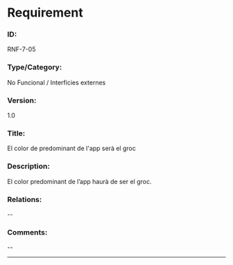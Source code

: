 # Requirement

### ID:
RNF-7-05

### Type/Category:
No Funcional / Interfícies externes

### Version:
1.0

### Title:
El color de predominant de l'app serà el groc

### Description:
El color predominant de l’app haurà de ser el groc.

### Relations:
--

### Comments:
--

---